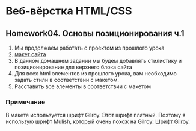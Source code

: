# Веб-вёрстка HTML/CSS

## Homework04. Основы позиционирования ч.1

1. Мы продолжаем работать с проектом из прошлого урока
2. [макет сайта](https://www.figma.com/file/mnLY69cYE5cqWM5w6n5hXx/Seo-%26-Digital-Marketing-Landing-Page?node-id=186%3A2)
3. В данном домашнем задании мы будем добавлять стилистику и позиционирование для верхнего блока сайта
4. Для всех html элементов из прошлого урока, вам необходимо задать стили в соответствии с макетом.
5. Расставить все элементы в соответствии с макетом

### Примечание

В макете используется шрифт Gilroy. Этот шрифт платный. Поэтому я использую шрифт Mulish, который очень похож на Gilroy: [Шрифт Gilroy](https://skillbox.ru/media/design/how-to-font-gilroy/).
